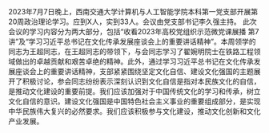 2023年7月7日晚上，西南交通大学计算机与人工智能学院本科第一党支部开展第20周政治理论学习。应到X人，实到33人。会议由党支部书记李久强主持。
此次会议的学习内容分为两大部分，包括“收看2023年高校党组织示范微党课展播 第7讲”及“学习习近平总书记在文化传承发展座谈会上的重要讲话精神”。本周领学的同志为王超同志，在王超同志的带领下，与会同志学习了翟婉明院士在铁路工程领域做出的卓越贡献和艰苦卓绝的精神。此外，通过学习习近平总书记在文化传承发展座谈会上的重要讲话精神，支部紧紧围绕坚定文化自信、建设文化强国的主题展开了积极讨论，参会同志纷纷表示深刻认识到文化自信是指对本民族文化的自信，是推动文化建设的重要前提。我们应该加强对于中国传统文化的学习和传承，树立文化自信的意识。建设文化强国是中国特色社会主义事业的重要组成部分，是实现中华民族伟大复兴的必然要求。我们应该积极参与文化建设，推动文化创新和文化产业发展。
